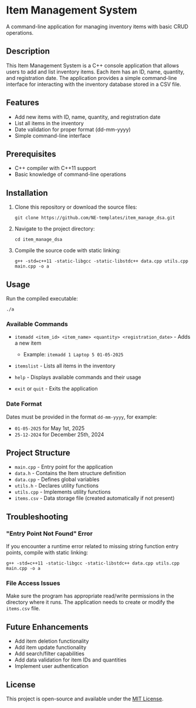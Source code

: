 # Item Management System

A command-line application for managing inventory items with basic CRUD operations.

## Description

This Item Management System is a C++ console application that allows users to add and list inventory items. Each item has an ID, name, quantity, and registration date. The application provides a simple command-line interface for interacting with the inventory database stored in a CSV file.

## Features

- Add new items with ID, name, quantity, and registration date
- List all items in the inventory
- Date validation for proper format (dd-mm-yyyy)
- Simple command-line interface

## Prerequisites

- C++ compiler with C++11 support
- Basic knowledge of command-line operations

## Installation

1. Clone this repository or download the source files:
   ```
   git clone https://github.com/NE-templates/item_manage_dsa.git
   ```

2. Navigate to the project directory:
   ```
   cd item_manage_dsa
   ```

3. Compile the source code with static linking:
   ```
   g++ -std=c++11 -static-libgcc -static-libstdc++ data.cpp utils.cpp main.cpp -o a
   ```

## Usage

Run the compiled executable:
```
./a
```

### Available Commands

- `itemadd <item_id> <item_name> <quantity> <registration_date>` - Adds a new item
  - Example: `itemadd 1 Laptop 5 01-05-2025`
  
- `itemslist` - Lists all items in the inventory

- `help` - Displays available commands and their usage

- `exit` or `quit` - Exits the application

### Date Format

Dates must be provided in the format `dd-mm-yyyy`, for example:
- `01-05-2025` for May 1st, 2025
- `25-12-2024` for December 25th, 2024

## Project Structure

- `main.cpp` - Entry point for the application
- `data.h` - Contains the Item structure definition
- `data.cpp` - Defines global variables
- `utils.h` - Declares utility functions
- `utils.cpp` - Implements utility functions
- `items.csv` - Data storage file (created automatically if not present)

## Troubleshooting

### "Entry Point Not Found" Error

If you encounter a runtime error related to missing string function entry points, compile with static linking:
```
g++ -std=c++11 -static-libgcc -static-libstdc++ data.cpp utils.cpp main.cpp -o a
```

### File Access Issues

Make sure the program has appropriate read/write permissions in the directory where it runs. The application needs to create or modify the `items.csv` file.

## Future Enhancements

- Add item deletion functionality
- Add item update functionality
- Add search/filter capabilities
- Add data validation for item IDs and quantities
- Implement user authentication


## License

This project is open-source and available under the [MIT License](LICENSE).